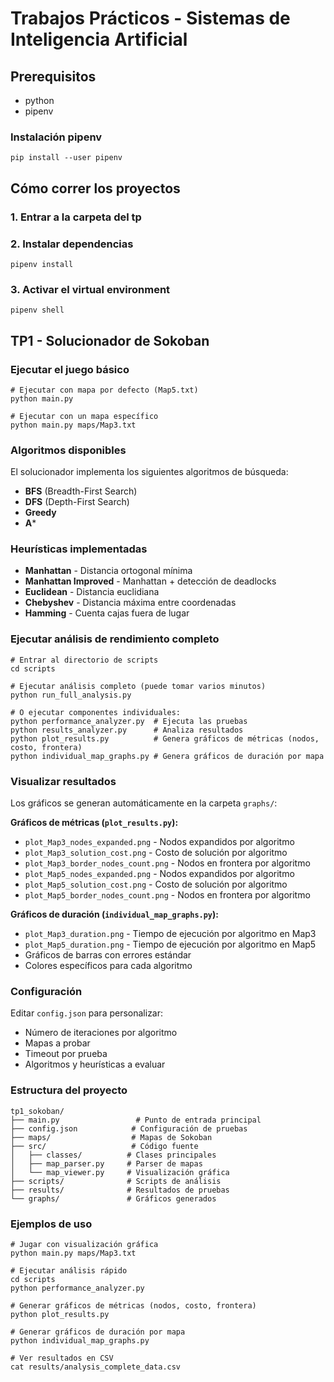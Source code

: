 # Trabajos Prácticos - Sistemas de Inteligencia Artificial

## Prerequisitos
- python
- pipenv

### Instalación pipenv
```shell
pip install --user pipenv
```

## Cómo correr los proyectos
### 1. Entrar a la carpeta del tp
### 2. Instalar dependencias
  ```shell
  pipenv install
  ```
### 3. Activar el virtual environment
  ```
  pipenv shell
  ```

## TP1 - Solucionador de Sokoban

### Ejecutar el juego básico
```shell
# Ejecutar con mapa por defecto (Map5.txt)
python main.py

# Ejecutar con un mapa específico
python main.py maps/Map3.txt
```

### Algoritmos disponibles
El solucionador implementa los siguientes algoritmos de búsqueda:
- **BFS** (Breadth-First Search)
- **DFS** (Depth-First Search)
- **Greedy**
- **A*** 

### Heurísticas implementadas
- **Manhattan** - Distancia ortogonal mínima
- **Manhattan Improved** - Manhattan + detección de deadlocks
- **Euclidean** - Distancia euclidiana
- **Chebyshev** - Distancia máxima entre coordenadas
- **Hamming** - Cuenta cajas fuera de lugar

### Ejecutar análisis de rendimiento completo
```shell
# Entrar al directorio de scripts
cd scripts

# Ejecutar análisis completo (puede tomar varios minutos)
python run_full_analysis.py

# O ejecutar componentes individuales:
python performance_analyzer.py  # Ejecuta las pruebas
python results_analyzer.py      # Analiza resultados
python plot_results.py          # Genera gráficos de métricas (nodos, costo, frontera)
python individual_map_graphs.py # Genera gráficos de duración por mapa
```

### Visualizar resultados
Los gráficos se generan automáticamente en la carpeta `graphs/`:

**Gráficos de métricas (`plot_results.py`):**
- `plot_Map3_nodes_expanded.png` - Nodos expandidos por algoritmo
- `plot_Map3_solution_cost.png` - Costo de solución por algoritmo
- `plot_Map3_border_nodes_count.png` - Nodos en frontera por algoritmo
- `plot_Map5_nodes_expanded.png` - Nodos expandidos por algoritmo
- `plot_Map5_solution_cost.png` - Costo de solución por algoritmo
- `plot_Map5_border_nodes_count.png` - Nodos en frontera por algoritmo

**Gráficos de duración (`individual_map_graphs.py`):**
- `plot_Map3_duration.png` - Tiempo de ejecución por algoritmo en Map3
- `plot_Map5_duration.png` - Tiempo de ejecución por algoritmo en Map5
- Gráficos de barras con errores estándar
- Colores específicos para cada algoritmo

### Configuración
Editar `config.json` para personalizar:
- Número de iteraciones por algoritmo
- Mapas a probar
- Timeout por prueba
- Algoritmos y heurísticas a evaluar

### Estructura del proyecto
```
tp1_sokoban/
├── main.py                 # Punto de entrada principal
├── config.json            # Configuración de pruebas
├── maps/                  # Mapas de Sokoban
├── src/                   # Código fuente
│   ├── classes/          # Clases principales
│   ├── map_parser.py     # Parser de mapas
│   └── map_viewer.py     # Visualización gráfica
├── scripts/              # Scripts de análisis
├── results/              # Resultados de pruebas
└── graphs/               # Gráficos generados
```

### Ejemplos de uso
```shell
# Jugar con visualización gráfica
python main.py maps/Map3.txt

# Ejecutar análisis rápido
cd scripts
python performance_analyzer.py

# Generar gráficos de métricas (nodos, costo, frontera)
python plot_results.py

# Generar gráficos de duración por mapa
python individual_map_graphs.py

# Ver resultados en CSV
cat results/analysis_complete_data.csv
```